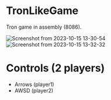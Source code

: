 # TronLikeGame
Tron game in assembly (8086).

![Screenshot from 2023-10-15 13-30-54](https://github.com/Siposattila/TronLikeGame/assets/29505785/b11975c6-ad28-452e-981d-bcf0ee832835)
![Screenshot from 2023-10-15 13-32-32](https://github.com/Siposattila/TronLikeGame/assets/29505785/6dedd2f8-2b70-46ba-bd84-9e6d7dec8c22)

# Controls (2 players)
- Arrows (player1)
- AWSD (player2)
